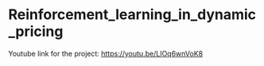 # Reinforcement_learning_in_dynamic_pricing
Youtube link for the project: https://youtu.be/LIOq6wnVoK8
